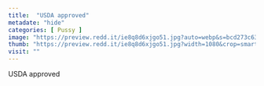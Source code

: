 ```yaml
---
title:  "USDA approved"
metadate: "hide"
categories: [ Pussy ]
image: "https://preview.redd.it/ie8q8d6xjgo51.jpg?auto=webp&s=bcd273c6386826d7edc61f452fb69f20cb62c75b"
thumb: "https://preview.redd.it/ie8q8d6xjgo51.jpg?width=1080&crop=smart&auto=webp&s=638de1c2c502f974be549f29110f541644464977"
visit: ""
---
```

USDA approved
